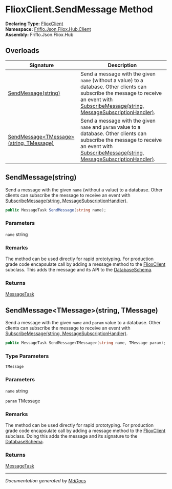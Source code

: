﻿<!--  
  <auto-generated>   
    The contents of this file were generated by a tool.  
    Changes to this file may be list if the file is regenerated  
  </auto-generated>   
-->

# FlioxClient.SendMessage Method

**Declaring Type:** [FlioxClient](../index.md)  
**Namespace:** [Friflo.Json.Fliox.Hub.Client](../../index.md)  
**Assembly:** Friflo.Json.Fliox.Hub

## Overloads

| Signature                                                                        | Description                                                                                                                                                                                                                                                           |
| -------------------------------------------------------------------------------- | --------------------------------------------------------------------------------------------------------------------------------------------------------------------------------------------------------------------------------------------------------------------- |
| [SendMessage(string)](#sendmessagestring)                                        | Send a message with the given `name` (without a value) to a database. Other clients can subscribe the message to receive an event with [SubscribeMessage(string, MessageSubscriptionHandler)](SubscribeMessage.md#subscribemessagestring-messagesubscriptionhandler). |
| [SendMessage\<TMessage\>(string, TMessage)](#sendmessagetmessagestring-tmessage) | Send a message with the given `name` and `param` value to a database. Other clients can subscribe the message to receive an event with [SubscribeMessage(string, MessageSubscriptionHandler)](SubscribeMessage.md#subscribemessagestring-messagesubscriptionhandler). |

## SendMessage(string)

Send a message with the given `name` (without a value) to a database. Other clients can subscribe the message to receive an event with [SubscribeMessage(string, MessageSubscriptionHandler)](SubscribeMessage.md#subscribemessagestring-messagesubscriptionhandler).

```csharp
public MessageTask SendMessage(string name);
```

### Parameters

`name`  string

### Remarks

The method can be used directly for rapid prototyping. For production grade code encapsulate call by adding a message method to the [FlioxClient](../index.md) subclass. This adds the message and its API to the [DatabaseSchema](../../../Host/DatabaseSchema/index.md). 

### Returns

[MessageTask](../../MessageTask/index.md)

## SendMessage\<TMessage\>(string, TMessage)

Send a message with the given `name` and `param` value to a database. Other clients can subscribe the message to receive an event with [SubscribeMessage(string, MessageSubscriptionHandler)](SubscribeMessage.md#subscribemessagestring-messagesubscriptionhandler).

```csharp
public MessageTask SendMessage<TMessage>(string name, TMessage param);
```

### Type Parameters

`TMessage`

### Parameters

`name`  string

`param`  TMessage

### Remarks

The method can be used directly for rapid prototyping.  For production grade code encapsulate call by adding a message method to the [FlioxClient](../index.md) subclass. Doing this adds the message and its signature to the [DatabaseSchema](../../../Host/DatabaseSchema/index.md). 

### Returns

[MessageTask](../../MessageTask/index.md)

___

*Documentation generated by [MdDocs](https://github.com/ap0llo/mddocs)*
